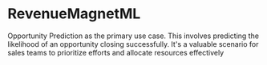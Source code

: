 # RevenueMagnetML
Opportunity Prediction as the primary use case. This involves predicting the likelihood of an opportunity closing successfully. It's a valuable scenario for sales teams to prioritize efforts and allocate resources effectively
